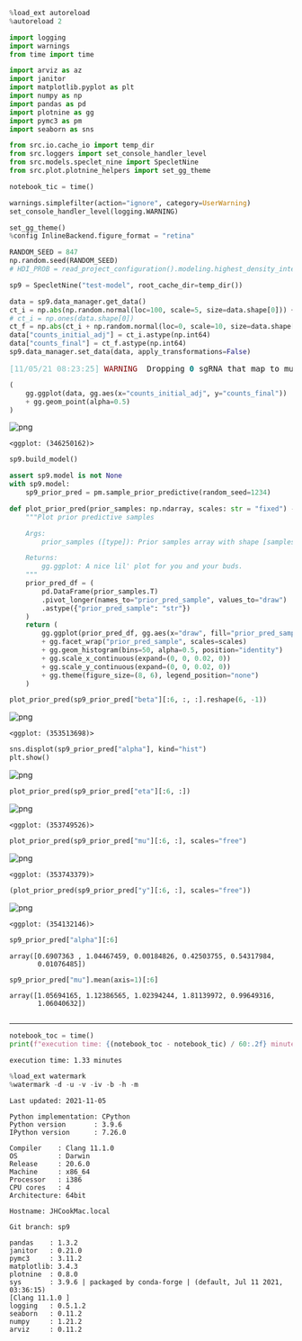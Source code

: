 ```python
%load_ext autoreload
%autoreload 2
```

```python
import logging
import warnings
from time import time

import arviz as az
import janitor
import matplotlib.pyplot as plt
import numpy as np
import pandas as pd
import plotnine as gg
import pymc3 as pm
import seaborn as sns
```

```python
from src.io.cache_io import temp_dir
from src.loggers import set_console_handler_level
from src.models.speclet_nine import SpecletNine
from src.plot.plotnine_helpers import set_gg_theme
```

```python
notebook_tic = time()

warnings.simplefilter(action="ignore", category=UserWarning)
set_console_handler_level(logging.WARNING)

set_gg_theme()
%config InlineBackend.figure_format = "retina"

RANDOM_SEED = 847
np.random.seed(RANDOM_SEED)
# HDI_PROB = read_project_configuration().modeling.highest_density_interval
```

```python
sp9 = SpecletNine("test-model", root_cache_dir=temp_dir())
```

```python
data = sp9.data_manager.get_data()
ct_i = np.abs(np.random.normal(loc=100, scale=5, size=data.shape[0])) + 1
# ct_i = np.ones(data.shape[0])
ct_f = np.abs(ct_i + np.random.normal(loc=0, scale=10, size=data.shape[0]))
data["counts_initial_adj"] = ct_i.astype(np.int64)
data["counts_final"] = ct_f.astype(np.int64)
sp9.data_manager.set_data(data, apply_transformations=False)
```

<pre style="white-space:pre;overflow-x:auto;line-height:normal;font-family:Menlo,'DejaVu Sans Mono',consolas,'Courier New',monospace"><span style="color: #7fbfbf; text-decoration-color: #7fbfbf">[11/05/21 08:23:25] </span><span style="color: #800000; text-decoration-color: #800000">WARNING </span> Dropping <span style="color: #008080; text-decoration-color: #008080; font-weight: bold">0</span> sgRNA that map to multiple genes.     <a href="file:///Users/admin/Lab_Projects/speclet/src/data_processing/achilles.py"><span style="color: #7f7f7f; text-decoration-color: #7f7f7f">achilles.py</span></a><span style="color: #7f7f7f; text-decoration-color: #7f7f7f">:616</span>
</pre>

```python
(
    gg.ggplot(data, gg.aes(x="counts_initial_adj", y="counts_final"))
    + gg.geom_point(alpha=0.5)
)
```

![png](025_005_speclet-nine-experimentation_files/025_005_speclet-nine-experimentation_6_0.png)

    <ggplot: (346250162)>

```python
sp9.build_model()
```

```python
assert sp9.model is not None
with sp9.model:
    sp9_prior_pred = pm.sample_prior_predictive(random_seed=1234)
```

```python
def plot_prior_pred(prior_samples: np.ndarray, scales: str = "fixed") -> gg.ggplot:
    """Plot prior predictive samples

    Args:
        prior_samples ([type]): Prior samples array with shape [samples, draws].

    Returns:
        gg.ggplot: A nice lil' plot for you and your buds.
    """
    prior_pred_df = (
        pd.DataFrame(prior_samples.T)
        .pivot_longer(names_to="prior_pred_sample", values_to="draw")
        .astype({"prior_pred_sample": "str"})
    )
    return (
        gg.ggplot(prior_pred_df, gg.aes(x="draw", fill="prior_pred_sample"))
        + gg.facet_wrap("prior_pred_sample", scales=scales)
        + gg.geom_histogram(bins=50, alpha=0.5, position="identity")
        + gg.scale_x_continuous(expand=(0, 0, 0.02, 0))
        + gg.scale_y_continuous(expand=(0, 0, 0.02, 0))
        + gg.theme(figure_size=(8, 6), legend_position="none")
    )
```

```python
plot_prior_pred(sp9_prior_pred["beta"][:6, :, :].reshape(6, -1))
```

![png](025_005_speclet-nine-experimentation_files/025_005_speclet-nine-experimentation_10_0.png)

    <ggplot: (353513698)>

```python
sns.displot(sp9_prior_pred["alpha"], kind="hist")
plt.show()
```

![png](025_005_speclet-nine-experimentation_files/025_005_speclet-nine-experimentation_11_0.png)

```python
plot_prior_pred(sp9_prior_pred["eta"][:6, :])
```

![png](025_005_speclet-nine-experimentation_files/025_005_speclet-nine-experimentation_12_0.png)

    <ggplot: (353749526)>

```python
plot_prior_pred(sp9_prior_pred["mu"][:6, :], scales="free")
```

![png](025_005_speclet-nine-experimentation_files/025_005_speclet-nine-experimentation_13_0.png)

    <ggplot: (353743379)>

```python
(plot_prior_pred(sp9_prior_pred["y"][:6, :], scales="free"))
```

![png](025_005_speclet-nine-experimentation_files/025_005_speclet-nine-experimentation_14_0.png)

    <ggplot: (354132146)>

```python
sp9_prior_pred["alpha"][:6]
```

    array([0.6907363 , 1.04467459, 0.00184826, 0.42503755, 0.54317984,
           0.01076485])

```python
sp9_prior_pred["mu"].mean(axis=1)[:6]
```

    array([1.05694165, 1.12386565, 1.02394244, 1.81139972, 0.99649316,
           1.06040632])

```python

```

---

```python
notebook_toc = time()
print(f"execution time: {(notebook_toc - notebook_tic) / 60:.2f} minutes")
```

    execution time: 1.33 minutes

```python
%load_ext watermark
%watermark -d -u -v -iv -b -h -m
```

    Last updated: 2021-11-05

    Python implementation: CPython
    Python version       : 3.9.6
    IPython version      : 7.26.0

    Compiler    : Clang 11.1.0
    OS          : Darwin
    Release     : 20.6.0
    Machine     : x86_64
    Processor   : i386
    CPU cores   : 4
    Architecture: 64bit

    Hostname: JHCookMac.local

    Git branch: sp9

    pandas    : 1.3.2
    janitor   : 0.21.0
    pymc3     : 3.11.2
    matplotlib: 3.4.3
    plotnine  : 0.8.0
    sys       : 3.9.6 | packaged by conda-forge | (default, Jul 11 2021, 03:36:15)
    [Clang 11.1.0 ]
    logging   : 0.5.1.2
    seaborn   : 0.11.2
    numpy     : 1.21.2
    arviz     : 0.11.2

